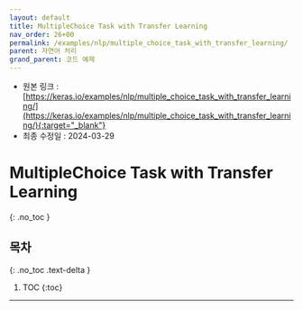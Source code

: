 ```yaml
---
layout: default
title: MultipleChoice Task with Transfer Learning
nav_order: 26+00
permalink: /examples/nlp/multiple_choice_task_with_transfer_learning/
parent: 자연어 처리
grand_parent: 코드 예제
---
```


* 원본 링크 : [https://keras.io/examples/nlp/multiple_choice_task_with_transfer_learning/](https://keras.io/examples/nlp/multiple_choice_task_with_transfer_learning/){:target="_blank"}
* 최종 수정일 : 2024-03-29

# MultipleChoice Task with Transfer Learning
{: .no_toc }

## 목차
{: .no_toc .text-delta }

1. TOC
{:toc}

---
